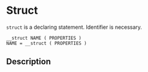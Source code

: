 # Struct

`struct` is a declaring statement. Identifier is necessary.

```stick
__struct NAME ( PROPERTIES )
NAME = __struct ( PROPERTIES )
```

## Description
